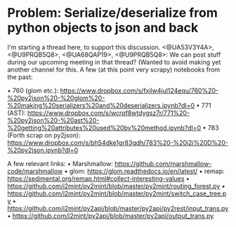 # Problem: Serialize/deserialize from python objects to json and back
I'm starting a thread here, to support this discussion.
<@UA53V3Y4A>, <@U9PRQB5Q8>, <@UA68QAP19>, <@U9PRQB5Q8>: We can post stuff during our upcoming meeting in that thread? (Wanted to avoid making yet another channel for this.
A few (at this point very scrapy) notebooks from the past:

• 760 (glom etc.): <https://www.dropbox.com/s/fxjlw4jul124equ/760%20-%20py2json%20-%20glom%20-%20making%20serializers%20and%20deserializers.ipynb?dl=0>
• 771 (AST): <https://www.dropbox.com/s/wcrpf8wtdygsz7r/771%20-%20py2json%20-%20ast%20-%20getting%20attributes%20used%20by%20method.ipynb?dl=0>
• 783 (Forth scrap on py2json): <https://www.dropbox.com/s/bh54dke1gr83gdh/783%20-%20i2i%20D%20-%20py2json.ipynb?dl=0>

A few relevant links:
• Marshmallow: <https://github.com/marshmallow-code/marshmallow>
• glom: <https://glom.readthedocs.io/en/latest/>
• remap: <https://sedimental.org/remap.html#collect-interesting-values>
• <https://github.com/i2mint/py2mint/blob/master/py2mint/routing_forest.py>
• <https://github.com/i2mint/py2mint/blob/master/py2mint/switch_case_tree.py>
• <https://github.com/i2mint/py2api/blob/master/py2api/py2rest/input_trans.py>
• <https://github.com/i2mint/py2api/blob/master/py2api/output_trans.py>